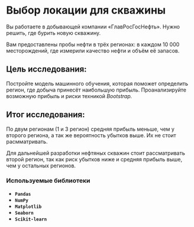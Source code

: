 # Выбор локации для скважины

Вы работаете в добывающей компании «ГлавРосГосНефть». Нужно решить, где бурить новую скважину.

Вам предоставлены пробы нефти в трёх регионах: в каждом 10 000 месторождений, где измерили качество нефти и объём её запасов. 

## Цель исследования:

Постройте модель машинного обучения, которая поможет определить регион, где добыча принесёт наибольшую прибыль. Проанализируйте возможную прибыль и риски техникой *Bootstrap.*

## Итог исследования:

По двум регионам (1 и 3 регион) средняя прибыль меньше, чем у второго региона, а так же вероятность убытков выше. Их не стоит расмматривать. 

Для дальнейшей разработки нефтяных скважин стоит рассматривать второй регион, так как риск убытков ниже и средняя прибыль выше, чем у остальных регионов.


### Используемые библиотеки
- **`Pandas`**
- **`NumPy`**
- **`Matplotlib`**
- **`Seaborn`**
- **`Scikit-learn`**
